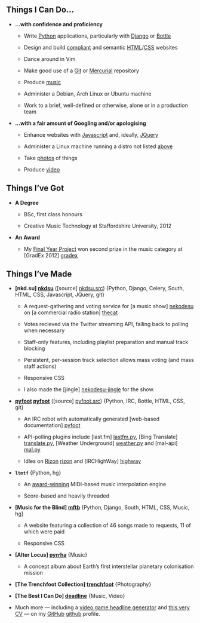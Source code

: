 ## Things I Can Do…

- <a id="confident"></a>**…with confidence and proficiency**

    - Write [Python](#Python) applications, particularly with [Django](#Django) or [Bottle](#Bottle)

    - Design and build [compliant](http://validator.w3.org/check?uri=cv.musicfortheblind.co.uk) and semantic [HTML](#HTML)/[CSS](#CSS) websites

    - Dance around in Vim 

    - Make good use of a [Git](#git) or [Mercurial](#hg) repository

    - Produce [music](#Music)

    - Administer a Debian, Arch Linux or Ubuntu machine

    - Work to a brief, well-defined or otherwise, alone or in a production team

- <a id="working"></a>**…with a fair amount of Googling and/or apologising**

    - Enhance websites with [Javascript](#Javascript) and, ideally, [JQuery](#JQuery)

    - Administer a Linux machine running a distro not listed [above](#confident)

    - Take [photos](#Photography) of things

    - Produce [video](#Video)


## Things I’ve Got

- <a id="degree"></a>**A Degree**

    - BSc, first class honours

    - Creative Music Technology at Staffordshire University, 2012

- <a id="gradex"></a>**An Award**
    
    - My [Final Year Project](#ltmtf) won second prize in the music category at [GradEx 2012] [gradex]

## Things I’ve Made

- **[nkd.su] [nkdsu]** ([source] [nkdsu.src]) {Python, Django, Celery, South, HTML, CSS, Javascript, JQuery, git}

    - A request-gathering and voting service for [a music show] [nekodesu] on [a commercial radio station] [thecat]

    - Votes recieved via the Twitter streaming API, falling back to polling when necessary

    - Staff-only features, including playlist preparation and manual track blocking

    - Persistent, per-session track selection allows mass voting (and mass staff actions)

    - Responsive CSS

    - I also made the [jingle] [nekodesu-jingle] for the show.

- **[pyfoot] [pyfoot]** ([source] [pyfoot.src]) {Python, IRC, Bottle, HTML, CSS, git}

    - An IRC robot with automatically generated [web-based documentation] [pyfoot]

    - API-polling plugins include  [last.fm] [lastfm.py], [Bing Translate] [translate.py], [Weather Underground] [weather.py] and [mal-api] [mal.py]

    - Idles on [Rizon] [rizon] and [IRCHighWay] [highway]

- <a id="ltmtf"></a>**`ltmtf`** {Python, hg}

    - An [award-winning](#gradex) MIDI-based music interpolation engine

    - Score-based and heavily threaded

- **[Music for the Blind] [mftb]** {Python, Django, South, HTML, CSS, Music, hg}

    - A website featuring a collection of 46 songs made to requests, 11 of which were paid

    - Responsive CSS

- **[Alter Locus] [pyrrha]** {Music}

    - A concept album about Earth’s first interstellar planetary colonisation mission

- **[The Trenchfoot Collection] [trenchfoot]** {Photography}
    
- **[The Best I Can Do] [deadline]** {Music, Video}

- <a id="more"></a>Much more — including a [video game headline generator](https://github.com/colons/scoops) and [this very CV](https://github.com/colons/cv) — on my [GitHub] [github] profile.


[nkdsu]: http://nkd.su/ "nkd.su"
[nkdsu.src]: https://github.com/colons/nkdsu "nkdsu on GitHub"
[thecat]: http://thisisthecat.com/ "The Cat"
[nekodesu]: http://thisisthecat.com/index.php/neko-desu "Neko Desu"
[nekodesu-jingle]: https://soundcloud.com/nivi/neko-desu

[gradex]: http://www.staffs.ac.uk/events/gradex/2012/prizewinners/index.jsp#music "GradEx 2012 Music Prizewinners"

[cv]: http://cv.musicfortheblind.co.uk/ "Iain Dawson’s CV"

[pyfoot]: http://woof.bldm.us/ "pyfoot documentation"
[pyfoot.src]: https://github.com/colons/pyfoot "pyfoot on GitHub"
[mal.py]: https://github.com/colons/pyfoot-plugins/blob/master/mal.py "mal.py in pyfoot-plugins"
[lastfm.py]: https://github.com/colons/pyfoot-plugins/blob/master/lastfm.py "lastfm.py in pyfoot-plugins"
[ddg.py]: https://github.com/colons/pyfoot-plugins/blob/master/ddg.py "ddg.py in pyfoot-plugins"
[translate.py]: https://github.com/colons/pyfoot-plugins/blob/master/translate.py "translate.py in pyfoot-plugins"
[weather.py]: https://github.com/colons/pyfoot-plugins/blob/master/weather.py "weather.py in pyfoot-plugins"

[rizon]: http://woof.bldm.us/help/rizon/ "Rizon"
[highway]: http://woof.bldm.us/help/highway/ "IRCHighWay"

[github]: https://github.com/colons "colons on Github"

[scoops]: http://scoops.bldm.us/ "scoops"

[mftb.home]: http://www.musicfortheblind.co.uk/ "Music for the Blind"
[mftb]: http://www.musicfortheblind.co.uk/requests "Music for the Blind/requests"
[mftb.projects]: http://www.musicfortheblind.co.uk/projects "Music for the Blind/projects"
[contact]: http://www.musicfortheblind.co.uk/contact "Music for the Blind/contact"

[pyrrha]: http://nivi.bandcamp.com/album/alter-locus/ "Alter Locus"
[trenchfoot]: https://colons.snapjoy.com/albums/205814788331186243 "The Trenchfoot Collection"
[deadline]: http://www.youtube.com/watch?v=vqtwlwnpGto "The Best I Can Do"

